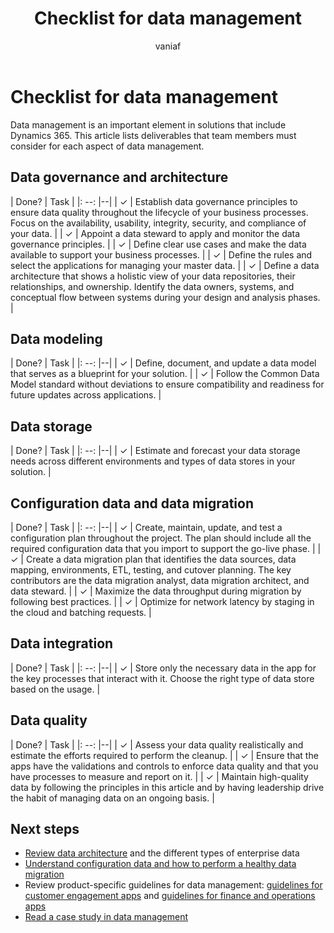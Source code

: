 ﻿---
title: Checklist for data management
description: Review a detailed checklist for managing data as part of implementing a Dynamics 365 solution, including an overview on data governance and archhitecture.
author: vaniaf
ms.author: vaniaf
ms.date: 01/18/2024
ms.topic: conceptual
ms.custom:
  - ai-seo-date: 01/17/2024
  - ai-gen-docs-bap
  - ai-gen-title
  - ai-gen-desc
content_well_notification: AI-contribution
---

# Checklist for data management

Data management is an important element in solutions that include Dynamics 365. This article lists deliverables that team members must consider for each aspect of data management.

## Data governance and architecture

| Done? | Task |
|: --: |--|
| &check; | Establish data governance principles to ensure data quality throughout the lifecycle of your business processes. Focus on the availability, usability, integrity, security, and compliance of your data. |
| &check; | Appoint a data steward to apply and monitor the data governance principles. |
| &check; | Define clear use cases and make the data available to support your business processes. |
| &check; | Define the rules and select the applications for managing your master data. |
| &check; | Define a data architecture that shows a holistic view of your data repositories, their relationships, and ownership. Identify the data owners, systems, and conceptual flow between systems during your design and analysis phases. |

## Data modeling

| Done? | Task |
|: --: |--|
| &check; | Define, document, and update a data model that serves as a blueprint for your solution. |
| &check; | Follow the Common Data Model standard without deviations to ensure compatibility and readiness for future updates across applications. |

## Data storage

| Done? | Task |
|: --: |--|
| &check; | Estimate and forecast your data storage needs across different environments and types of data stores in your solution. |

## Configuration data and data migration

| Done? | Task |
|: --: |--|
| &check; | Create, maintain, update, and test a configuration plan throughout the project. The plan should include all the required configuration data that you import to support the go-live phase. |
| &check; | Create a data migration plan that identifies the data sources, data mapping, environments, ETL, testing, and cutover planning. The key contributors are the data migration analyst, data migration architect, and data steward. |
| &check; | Maximize the data throughput during migration by following best practices. |
| &check; | Optimize for network latency by staging in the cloud and batching requests. |

## Data integration

| Done? | Task |
|: --: |--|
| &check; | Store only the necessary data in the app for the key processes that interact with it. Choose the right type of data store based on the usage. |

## Data quality

| Done? | Task |
|: --: |--|
| &check; | Assess your data quality realistically and estimate the efforts required to perform the cleanup. |
| &check; | Ensure that the apps have the validations and controls to enforce data quality and that you have processes to measure and report on it. |
| &check; | Maintain high-quality data by following the principles in this article and by having leadership drive the habit of managing data on an ongoing basis. |

## Next steps

- [Review data architecture](data-management-architecture.md) and the different types of enterprise data
- [Understand configuration data and how to perform a healthy data migration](data-management-configuration-data-migration.md)
- Review product-specific guidelines for data management: [guidelines for customer engagement apps](data-management-product-specific-ce.md) and [guidelines for finance and operations apps](data-management-product-specific-fo.md)
- [Read a case study in data management](data-management-case-study.md)
